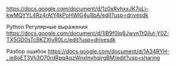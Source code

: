 https://docs.google.com/document/d/1z0xRvhxxJK7uLj-kwMQYYL4Rz4rAtY4kPoHWlG4u8bA/edit?usp=drivesdk

Python Регулярные выражения 
https://docs.google.com/document/d/1lB9f0Ip8JwynTtQjlut-Y0Z-TX5GD0sTc8KZXIyR0Lc/edit?usp=drivesdk

Разбор ошибок 
https://docs.google.com/document/d/1A34RYH-_je8oET3VIj3O70rdRpqAqzWnxlnvhqirgBM/edit?usp=sharing
